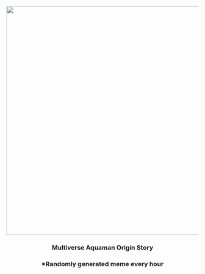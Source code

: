 <p align="center">
        <img src="https://i.redd.it/0k33b3wa1d991.jpg" width="600" height="600">
        </p>
        <h3 align="center">Multiverse Aquaman Origin Story</h3>
        <h3 align="center">*Randomly generated meme every hour</h3>
    